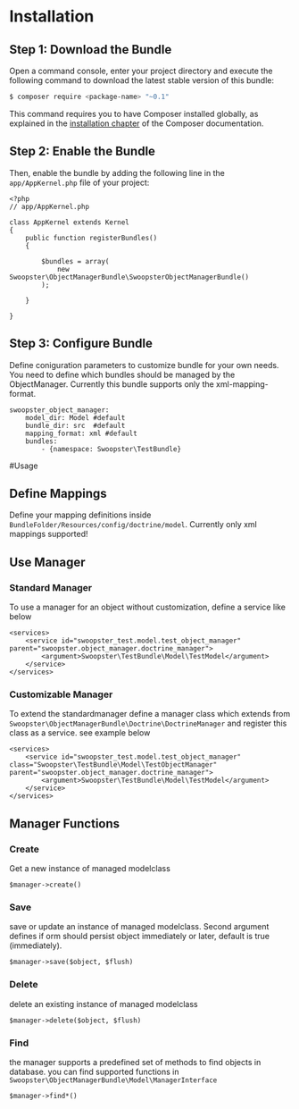 Installation
============

Step 1: Download the Bundle
---------------------------

Open a command console, enter your project directory and execute the
following command to download the latest stable version of this bundle:

```bash
$ composer require <package-name> "~0.1"
```

This command requires you to have Composer installed globally, as explained
in the [installation chapter](https://getcomposer.org/doc/00-intro.md)
of the Composer documentation.

Step 2: Enable the Bundle
-------------------------

Then, enable the bundle by adding the following line in the `app/AppKernel.php`
file of your project:


    <?php
    // app/AppKernel.php

    class AppKernel extends Kernel
    {
        public function registerBundles()
        {
    
            $bundles = array(
                new Swoopster\ObjectManagerBundle\SwoopsterObjectManagerBundle()
            );
        
        }

    }

Step 3: Configure Bundle
------------------------

Define coniguration parameters to customize bundle for your own needs. You need to define which bundles should be managed
by the ObjectManager. Currently this bundle supports only the xml-mapping-format.


    swoopster_object_manager:
        model_dir: Model #default
        bundle_dir: src  #default
        mapping_format: xml #default
        bundles:
            - {namespace: Swoopster\TestBundle}

#Usage

## Define Mappings

Define your mapping definitions inside `BundleFolder/Resources/config/doctrine/model`. Currently only xml mappings supported!

## Use Manager

### Standard Manager

To use a manager for an object without customization, define a service like below

    <services>
        <service id="swoopster_test.model.test_object_manager" parent="swoopster.object_manager.doctrine_manager">
            <argument>Swoopster\TestBundle\Model\TestModel</argument>
        </service>
    </services>
    
### Customizable Manager

To extend the standardmanager define a manager class which extends from `Swoopster\ObjectManagerBundle\Doctrine\DoctrineManager`
and register this class as a service. see example below

    <services>
        <service id="swoopster_test.model.test_object_manager" class="Swoopster\TestBundle\Model\TestObjectManager" parent="swoopster.object_manager.doctrine_manager">
            <argument>Swoopster\TestBundle\Model\TestModel</argument>
        </service>
    </services>
    
## Manager Functions

### Create

Get a new instance of managed modelclass

    $manager->create()

### Save

save or update an instance of managed modelclass. Second argument defines if orm should persist object immediately or later, default 
is true (immediately).

    $manager->save($object, $flush)
    
### Delete

delete an existing instance of managed modelclass

    $manager->delete($object, $flush)

### Find

the manager supports a predefined set of methods to find objects in database. you can find supported functions in `Swoopster\ObjectManagerBundle\Model\ManagerInterface`

    $manager->find*()